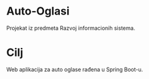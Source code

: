 # Auto-Oglasi

Projekat iz predmeta Razvoj informacionih sistema.

# Cilj

Web aplikacija za auto oglase rađena u Spring Boot-u.
